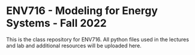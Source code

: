 # ENV716 - Modeling for Energy Systems - Fall 2022

This is the class repository for ENV716. All python files used in the lectures and lab and additional resources will be uploaded here. 
